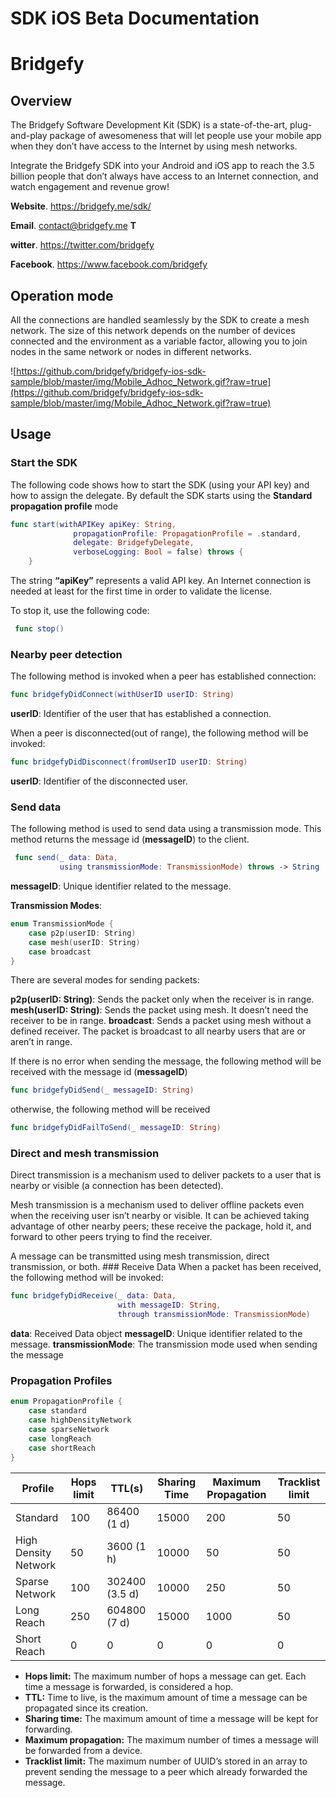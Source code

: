 # SDK iOS Beta Documentation

# Bridgefy

## Overview

The Bridgefy Software Development Kit (SDK) is a state-of-the-art, plug-and-play package of awesomeness that will let people use your mobile app when they don’t have access to the Internet by using mesh networks.

Integrate the Bridgefy SDK into your Android and iOS app to reach the 3.5 billion people that don’t always have access to an Internet connection, and watch engagement and revenue grow!

**Website**. https://bridgefy.me/sdk/

 **Email**. contact@bridgefy.me **T**

**witter**. https://twitter.com/bridgefy 

**Facebook**. https://www.facebook.com/bridgefy

## Operation mode

All the connections are handled seamlessly by the SDK to create a mesh network. The size of this network depends on the number of devices connected and the environment as a variable factor, allowing you to join nodes in the same network or nodes in different networks.

![https://github.com/bridgefy/bridgefy-ios-sdk-sample/blob/master/img/Mobile_Adhoc_Network.gif?raw=true](https://github.com/bridgefy/bridgefy-ios-sdk-sample/blob/master/img/Mobile_Adhoc_Network.gif?raw=true)

## Usage

### Start the SDK

The following code shows how to start the SDK (using your API key) and how to assign the delegate. By default the SDK starts using the **Standard propagation profile** mode

```swift
func start(withAPIKey apiKey: String,
              propagationProfile: PropagationProfile = .standard,
              delegate: BridgefyDelegate,
              verboseLogging: Bool = false) throws {
    }
```

The string **“apiKey”** represents a valid API key. An Internet connection is needed at least for the first time in order to validate the license.

To stop it, use the following code:

```swift
 func stop()

```

### Nearby peer detection

The following method is invoked when a peer has established connection:

```swift
func bridgefyDidConnect(withUserID userID: String)
```

**userID**: Identifier of the user that has established a connection.

When a peer is disconnected(out of range), the following method will be invoked:

```swift
func bridgefyDidDisconnect(fromUserID userID: String)
```

**userID**: Identifier of the disconnected user.

### Send data

The following method is used to send data using a transmission mode. This method returns the message id (**messageID**) to the client.

```swift
 func send(_ data: Data,
           using transmissionMode: TransmissionMode) throws -> String
```

**messageID**: Unique identifier related to the message.

**Transmission Modes**:

```swift
enum TransmissionMode {
    case p2p(userID: String)
    case mesh(userID: String)
    case broadcast
}
```

There are several modes for sending packets:

**p2p(userID: String)**: Sends the packet only when the receiver is in range. **mesh(userID: String)**: Sends the packet using mesh. It doesn’t need the receiver to be in range. **broadcast**: Sends a packet using mesh without a defined receiver. The packet is broadcast to all nearby users that are or aren’t in range.

If there is no error when sending the message, the following method will be received with the message id (**messageID**)

```swift
func bridgefyDidSend(_ messageID: String)
```

otherwise, the following method will be received

```swift
func bridgefyDidFailToSend(_ messageID: String)
```

### Direct and mesh transmission

Direct transmission is a mechanism used to deliver packets to a user that is nearby or visible (a connection has been detected).

Mesh transmission is a mechanism used to deliver offline packets even when the receiving user isn’t nearby or visible. It can be achieved taking advantage of other nearby peers; these receive the package, hold it, and forward to other peers trying to find the receiver.

A message can be transmitted using mesh transmission, direct transmission, or both. ### Receive Data When a packet has been received, the following method will be invoked:

```swift
func bridgefyDidReceive(_ data: Data,
                        with messageID: String,
                        through transmissionMode: TransmissionMode)
```

**data**: Received Data object **messageID**: Unique identifier related to the message. **transmissionMode**: The transmission mode used when sending the message

### Propagation Profiles

```swift
enum PropagationProfile {
    case standard
    case highDensityNetwork
    case sparseNetwork
    case longReach
    case shortReach
}
```

| **Profile** | **Hops limit** | **TTL(s)** | **Sharing Time** | **Maximum Propagation** | **Tracklist limit** |
|---|---|---|---|---|---|
| Standard | 100 | 86400 (1 d) | 15000 | 200 | 50 |
| High Density Network | 50 | 3600 (1 h) | 10000 | 50 | 50 |
| Sparse Network | 100 | 302400 (3.5 d) | 10000 | 250 | 50 |
| Long Reach | 250 | 604800 (7 d) | 15000 | 1000 | 50 |
| Short Reach | 0 | 0 | 0 | 0 | 0 |

- **Hops limit:** The maximum number of hops a message can get. Each time a message is forwarded, is considered a hop.
- **TTL:** Time to live, is the maximum amount of time a message can be propagated since its creation.
- **Sharing time:** The maximum amount of time a message will be kept for forwarding.
- **Maximum propagation:** The maximum number of times a message will be forwarded from a device.
- **Tracklist limit:** The maximum number of UUID’s stored in an array to prevent sending the message to a peer which already forwarded the message.
